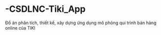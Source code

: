 # -CSDLNC-Tiki_App
Đồ án phân tích, thiết kế, xây dựng ứng dụng mô phỏng qui trình bán hàng online của TIKI 
